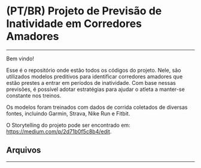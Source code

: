 # (PT/BR) Projeto de Previsão de Inatividade em Corredores Amadores
---

Bem vindo! 

Esse é o repositório onde estão todos os códigos do projeto. Nele, são utilizados modelos preditivos para identificar corredores amadores que estão prestes a entrar em períodos de inatividade. Com base nessas previsões, é possível adotar estratégias para ajudar o atleta a manter-se constante nos treinos. 

Os modelos foram treinados com dados de corrida coletados de diversas fontes, incluindo Garmin, Strava, Nike Run e Fitbit.

O Storytelling do projeto pode ser encontrado em: https://medium.com/p/2d71b0f5c8b4/edit.

## Arquivos
---

